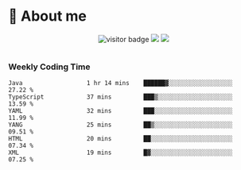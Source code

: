 <!-- ![](https://youpai.roccoshi.top/img/20200804214216.png) -->

# 🧐 About me
 
<p align="center">
<img src="https://visitor-badge.laobi.icu/badge?page_id=Lincest.Lincest&title=hits" alt="visitor badge"/>
<a href="mailto:imroccoshi@gmail.com"><img src="https://img.shields.io/badge/gmail-imroccoshi%40gmail.com-red"></a>
<a href="https://blog.roccoshi.top"><img src="https://img.shields.io/badge/blog-roccoshi-green"></a>
</p>

<div align="center">
  <img src="https://github-readme-stats.vercel.app/api?username=Lincest&show_icons=true&count_private=true&show_owner=true" alt="">
   <!-- <img src="https://github-readme-stats.vercel.app/api/wakatime?username=Moreality&v=2" alt=""/> -->
</div>

### Weekly Coding Time

<!--START_SECTION:waka-->

```text
Java                  1 hr 14 mins    ██████▓░░░░░░░░░░░░░░░░░░   27.22 %
TypeScript            37 mins         ███▒░░░░░░░░░░░░░░░░░░░░░   13.59 %
YAML                  32 mins         ███░░░░░░░░░░░░░░░░░░░░░░   11.99 %
YANG                  25 mins         ██▒░░░░░░░░░░░░░░░░░░░░░░   09.51 %
HTML                  20 mins         ██░░░░░░░░░░░░░░░░░░░░░░░   07.34 %
XML                   19 mins         █▓░░░░░░░░░░░░░░░░░░░░░░░   07.25 %
```

<!--END_SECTION:waka-->


